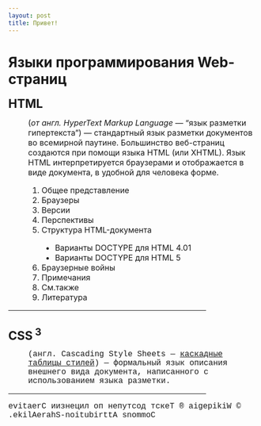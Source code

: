 ```yaml
---
layout: post
title: Привет!
---
```


<h1>Языки программирования Web-страниц</h1>
<DT><strong><font size="5">HTML</font></strong></DT>
<p>
<DD><font size="3" >
(<em>от англ. HyperText Markup Language</em> &mdash; &#8220;язык разметки гипертекста&#8221;) &mdash; стандартный язык разметки документов во всемирной паутине. Большинство веб-страниц создаются при помощи языка HTML (или XHTML). Язык HTML интерпретируется браузерами и отображается в виде документа, в удобной для человека форме.
<ol>
<li>Общее представление</li>
<li>Браузеры</li>
<li>Версии</li>
<li>Перспективы</li>
<li>Структура HTML-документа</li>
<ul>
<li type="disc">Варианты DOCTYPE для HTML 4.01</li>
<li type="disc">Варианты DOCTYPE для HTML 5</li>
</ul>
<li>Браузерные войны</li>
<li>Примечания</li>
<li>См.также</li>
<li>Литература</li>
</ol>
</font>
</DD>
</p>
<hr width="400" color="green" align="center">
<br>
<DT><strong><font size="5">CSS<sup> 3</sup></font></strong></DT>
<p>
<font face="Courier New" size="3" >
<DD> 
(англ. Cascading Style Sheets &mdash; <u>каскадные таблицы стилей</u>) &mdash; формальный язык описания внешнего вида документа, написанного с использованием языка разметки.
</DD>
</p>
<hr width="400" color="red" align="center">
<bdo dir="rtl">&#169; Wikipegia &#174; Текст доступен по лицензии Creative Commons Attribution-ShareAlike.</bdo>
</font>
